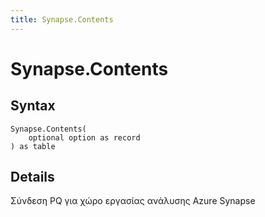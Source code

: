 ```yaml
---
title: Synapse.Contents
---
```


# Synapse.Contents



## Syntax

```powerquery
Synapse.Contents(
    optional option as record
) as table
```


## Details

Σύνδεση PQ για χώρο εργασίας ανάλυσης Azure Synapse


